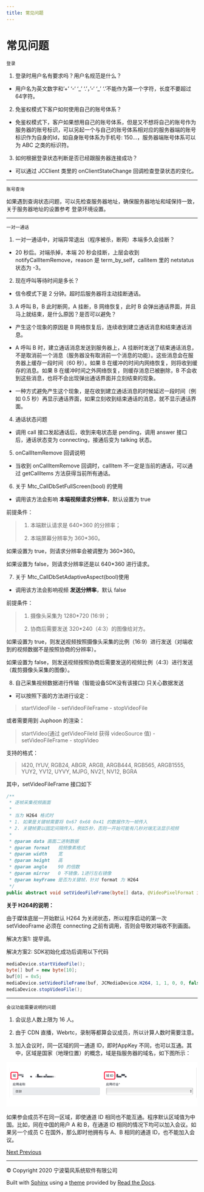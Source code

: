 ```yaml
---
title: 常见问题
---
```

# 常见问题

`登录`

1.  登录时用户名有要求吗？用户名规范是什么？

<!-- end list -->

  - 用户名为英文数字和’+’ ‘-‘ ‘\_’ ‘.’，’-‘ ‘\_’ ‘.’不能作为第一个字符，长度不要超过64字符。

<!-- end list -->

2.  免鉴权模式下客户如何使用自己的账号体系？

<!-- end list -->

  - 免鉴权模式下，客户如果想用自己的账号体系，但是又不想将自己的账号作为服务器的账号标识，可以另起一个与自己的账号体系相对应的服务器端的账号标识作为自身的Id，如自身账号体系为手机号:
    150…，服务器端账号体系可以为 ABC 之类的标识符。

<!-- end list -->

3.  如何根据登录状态判断是否已经跟服务器连接成功？

<!-- end list -->

  - 可以通过 JCClient 类里的 onClientStateChange 回调检查登录状态的变化。

-----

`账号查询`

如果遇到查询状态问题，可以先检查服务器地址，确保服务器地址和域保持一致，关于服务器地址的设置参考
<span class="xref std std-ref">登录环境设置</span>。

-----

`一对一通话`

1.  一对一通话中，对端异常退出（程序被杀，断网）本端多久会挂断？

<!-- end list -->

  - 20 秒后。对端杀掉，本端 20 秒会挂断，上层会收到 notifyCallItemRemove，reason 是
    term\_by\_self，callitem 里的 netstatus 状态为 -3。

<!-- end list -->

2.  现在呼叫等待时间是多长？

<!-- end list -->

  - 信令模式下是 2 分钟。超时后服务器将主动挂断通话。

<!-- end list -->

3.  A 呼叫 B，B 此时断网，A 挂断，B 网络恢复，此时 B 会弹出通话界面，并且马上就结束，是什么原因？是否可以避免？

<!-- end list -->

  - 产生这个现象的原因是 B 网络恢复后，连续收到建立通话消息和结束通话消息。

  - A 呼叫 B 时，建立通话消息发送到服务器上，A
    挂断时发送了结束通话消息，不是取消前一个消息（服务器没有取消前一个消息的功能）。这些消息会在服务器上缓存一段时间（60
    秒）。如果 B 在缓冲的时间内网络恢复，则将收到缓存的消息。如果 B 在缓冲时间之外网络恢复，则缓存消息已被删除，B
    不会收到这些消息，也将不会出现弹出通话界面并立刻结束的现象。

  - 一种方式避免产生这个现象，是在收到建立通话消息的时候延迟一段时间（例如 0.5
    秒）再显示通话界面，如果立刻收到结束通话的消息，就不显示通话界面。

<!-- end list -->

4.  通话状态问题

<!-- end list -->

  - 调用 call 接口发起通话后，收到来电状态是 pending，调用 answer 接口后，通话状态变为
    connecting，接通后变为 talking 状态。

<!-- end list -->

5.  onCallItemRemove 回调说明

<!-- end list -->

  - 当收到 onCallItemRemove 回调时，callItem 不一定是当前的通话，可以通过 getCallItems
    方法获得当前所有通话。

<!-- end list -->

6.  关于 Mtc\_CallDbSetFullScreen(bool) 的使用

<!-- end list -->

  - 调用该方法会影响 **本端视频请求分辨率**，默认设置为 true

前提条件：

> 
> 
> 
> 
> 1.  本端默认请求是 640\*360 的分辨率；
> 
> 2.  本端屏幕分辨率为 360\*360。
> 
> 

如果设置为 true，则请求分辨率会被调整为 360\*360。

如果设置为 false，则请求分辨率还是以 640\*360 进行请求。

7.  关于 Mtc\_CallDbSetAdaptiveAspect(bool)使用

<!-- end list -->

  - 调用该方法会影响视频 **发送分辨率**，默认 false

前提条件：

> 
> 
> 
> 
> 1.  摄像头采集为 1280\*720 (16:9)；
> 
> 2.  协商后需要发送 320\*240（4:3）的图像给对方。
> 
> 

如果设置为 true，则发送视频按照摄像头采集的比例（16:9）进行发送（对端收到的视频数据不是按照协商的分辨率）。

如果设置为 false，则发送视频按照协商后需要发送的视频比例（4:3）进行发送（裁剪摄像头采集的图像）。

8.  自己采集视频数据进行传输（智能设备SDK没有该接口) 只关心数据发送

<!-- end list -->

  - 可以按照下面的方法进行设定：

> 
> 
> 
> 
> startVideoFile - setVideoFileFrame - stopVideoFile
> 
> 

或者需要用到 Juphoon 的渲染：

> 
> 
> 
> 
> startVideo(通过 getVideoFileId 获得 videoSource 值) - setVideoFileFrame -
> stopVideo
> 
> 

支持的格式：

> 
> 
> 
> 
> I420, IYUV, RGB24, ABGR, ARGB, ARGB444, RGB565, ARGB1555, YUY2, YV12,
> UYVY, MJPG, NV21, NV12, BGRA
> 
> 

其中，setVideoFileFrame 接口如下



```java 
/**
 * 逐帧采集视频画面
 *
 * 当为 H264 格式时
 * 1. 如果是关键帧需要将 0x67 0x68 0x41 的数据作为一帧传入
 * 2. 关键帧要以固定间隔传入，例如5秒，否则一开始可能有几秒对端无法显示视频
 *
 * @param data 画面二进制数据
 * @param format   视频像素格式
 * @param width    宽
 * @param height   高
 * @param angle    90 的倍数
 * @param mirror   0 不镜像，1进行左右镜像
 * @param keyFrame 是否为关键帧，针对 format 为 H264
 */
public abstract void setVideoFileFrame(byte[] data, @VideoPixelFormat int format, int width, int height, int angle, int mirror, boolean keyFrame);
```



**关于 H264的说明：**

由于媒体底层一开始默认 H264 为关闭状态，所以程序启动的第一次 setVideoFrame 必须在 connecting
之前有调用，否则会导致对端收不到画面。

解决方案1: 提早调。

解决方案2: SDK初始化成功后调用以下代码



```java 
mediaDevice.startVideoFile();
byte[] buf = new byte[10];
buf[0] = 0x5;
mediaDevice.setVideoFileFrame(buf, JCMediaDevice.H264, 1, 1, 0, 0, false);
mediaDevice.stopVideoFile();
```



-----

`会议功能需要说明的问题`

1.  会议总人数上限为 16 人。

2.  由于 CDN 直播，Webrtc，录制等都算会议成员，所以计算人数时需要注意。

3.  加入会议时，同一区域的同一通道 ID，即时AppKey
    不同，也可以互通。其中，区域是国家（地理位置）的概念，域是指服务器的域名，如下图所示：

![../../\_images/questions1.png](../../_images/questions1.png)

如果参会成员不在同一区域，即使通道 ID 相同也不能互通。程序默认区域值为中国。比如，同在中国的用户 A 和 B，在通道 ID
相同的情况下均可以加入会议。如果另一个成员 C 在国外，那么即时他拥有与 A、B 相同的通道
ID，也不能加入会议。









[Next
](98_vocabulary_table.html "词汇表")
[
Previous](05_adv_func/C++/01_audio_management.html "音频管理")



-----



© Copyright 2020 宁波菊风系统软件有限公司



Built with [Sphinx](http://sphinx-doc.org/) using a
[theme](https://github.com/rtfd/sphinx_rtd_theme) provided by [Read the
Docs](https://readthedocs.org).








